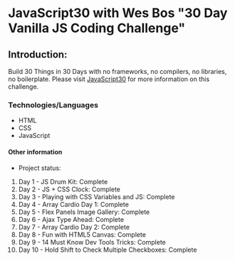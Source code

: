 # JavaScript30 with Wes Bos "30 Day Vanilla JS Coding Challenge"

## Introduction: 

Build 30 Things in 30 Days with no frameworks, no compilers, no libraries, no boilerplate. 
Please visit <a href="https://javascript30.com/" target="_blank">JavaScript30</a> for more information on this challenge. 

### Technologies/Languages

* HTML
* CSS
* JavaScript

#### Other information

* Project status: 

1. Day 1 - JS Drum Kit: Complete
2. Day 2 - JS + CSS Clock: Complete
3. Day 3 - Playing with CSS Variables and JS: Complete
4. Day 4 - Array Cardio Day 1: Complete 
5. Day 5 - Flex Panels Image Gallery: Complete
6. Day 6 - Ajax Type Ahead: Complete
7. Day 7 - Array Cardio Day 2: Complete
8. Day 8 - Fun with HTML5 Canvas: Complete
9. Day 9 - 14 Must Know Dev Tools Tricks: Complete
10. Day 10 - Hold Shift to Check Multiple Checkboxes: Complete
